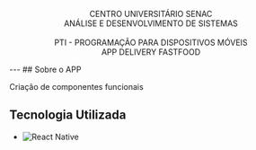 <p align="center">
    CENTRO UNIVERSITÁRIO SENAC<br/>
    ANÁLISE E DESENVOLVIMENTO DE SISTEMAS<br/><br/>
    PTI - PROGRAMAÇÃO PARA DISPOSITIVOS MÓVEIS<br/>
    APP DELIVERY FASTFOOD    
</p>
---
## Sobre o APP
<p align="justify">Criação de componentes funcionais</p>

## Tecnologia Utilizada
- ![React Native](https://img.shields.io/badge/React_Native-20232A?style=for-the-badge&logo=react&logoColor=61DAFB)